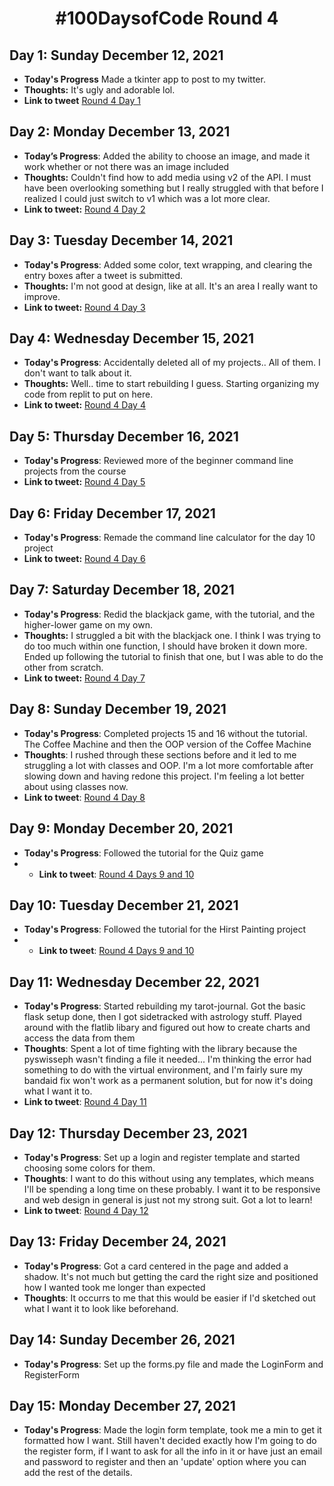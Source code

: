 <h1 align="center"> #100DaysofCode Round 4</h1>

## Day 1: Sunday December 12, 2021
-   **Today's Progress** Made a tkinter app to post to my twitter.
-   **Thoughts:** It's ugly and adorable lol.
-   **Link to tweet** [Round 4 Day 1](https://twitter.com/AprilMayCodes/status/1470272027416223745)

## Day 2: Monday December 13, 2021
-   **Today’s Progress**: Added the ability to choose an image, and made it work whether or not there was an image included
-   **Thoughts:** Couldn't find how to add media using v2 of the API. I must have been overlooking something but I really struggled with that before I realized I could just switch to v1 which was a lot more clear.
-   **Link to tweet:** [Round 4 Day 2](https://twitter.com/AprilMayCodes/status/1470492688831201293)

## Day 3: Tuesday December 14, 2021
-   **Today's Progress**: Added some color, text wrapping, and clearing the entry boxes after a tweet is submitted.
-   **Thoughts:** I'm not good at design, like at all. It's an area I really want to improve.
-   **Link to tweet:** [Round 4 Day 3](https://twitter.com/AprilMayCodes/status/1470827448606642185)

## Day 4: Wednesday December 15, 2021
-   **Today's Progress**: Accidentally deleted all of my projects.. All of them. I don't want to talk about it.
-   **Thoughts:** Well.. time to start rebuilding I guess. Starting organizing my code from replit to put on here.
-   **Link to tweet:** [Round 4 Day 4](https://twitter.com/AprilMayCodes/status/1471128842131673088)

## Day 5: Thursday December 16, 2021
-   **Today's Progress**: Reviewed more of the beginner command line projects from the course
-   **Link to tweet:** [Round 4 Day 5](https://twitter.com/AprilMayCodes/status/1471735516508872704)

## Day 6: Friday December 17, 2021
-   **Today's Progress**: Remade the command line calculator for the day 10 project
-   **Link to tweet:** [Round 4 Day 6](https://twitter.com/AprilMayCodes/status/1472424579461177345)

## Day 7: Saturday December 18, 2021
-   **Today's Progress**: Redid the blackjack game, with the tutorial, and the higher-lower game on my own.
-   **Thoughts:** I struggled a bit with the blackjack one. I think I was trying to do too much within one function, I should have broken it down more. Ended up following the tutorial to finish that one, but I was able to do the other from scratch.
-   **Link to tweet:** [Round 4 Day 7](https://twitter.com/AprilMayCodes/status/1472425848796073984)

## Day 8: Sunday December 19, 2021
-  **Today's Progress**: Completed projects 15 and 16 without the tutorial. The Coffee Machine and then the OOP version of the Coffee Machine
-  **Thoughts**: I rushed through these sections before and it led to me struggling a lot with classes and OOP. I'm a lot more comfortable after slowing down and having redone this project. I'm feeling a lot better about using classes now.
-  **Link to tweet**: [Round 4 Day 8](https://twitter.com/AprilMayCodes/status/1472529432523022339)

## Day 9: Monday December 20, 2021
-  **Today's Progress**: Followed the tutorial for the Quiz game
-  -  **Link to tweet**: [Round 4 Days 9 and 10](https://twitter.com/AprilMayCodes/status/1473910422457704457)

## Day 10: Tuesday December 21, 2021
-  **Today's Progress**: Followed the tutorial for the Hirst Painting project
-  -  **Link to tweet**: [Round 4 Days 9 and 10](https://twitter.com/AprilMayCodes/status/1473910422457704457)

## Day 11: Wednesday December 22, 2021
-  **Today's Progress**: Started rebuilding my tarot-journal. Got the basic flask setup done, then I got sidetracked with astrology stuff. Played around with the flatlib libary and figured out how to create charts and access the data from them
-  **Thoughts**: Spent a lot of time fighting with the library because the pyswisseph wasn't finding a file it needed... I'm thinking the error had something to do with the virtual environment, and I'm fairly sure my bandaid fix won't work as a permanent solution, but for now it's doing what I want it to.
-  **Link to tweet**: [Round 4 Day 11](https://twitter.com/AprilMayCodes/status/1473987337851969541)

## Day 12: Thursday December 23, 2021
-  **Today's Progress**: Set up a login and register template and started choosing some colors for them.
-  **Thoughts**: I want to do this without using any templates, which means I'll be spending a long time on these probably. I want it to be responsive and web design in general is just not my strong suit. Got a lot to learn!
-  **Link to tweet**: [Round 4 Day 12](https://twitter.com/AprilMayCodes/status/1474299144521109514)

## Day 13: Friday December 24, 2021
-  **Today's Progress**: Got a card centered in the page and added a shadow. It's not much but getting the card the right size and positioned how I wanted took me longer than expected
-  **Thoughts**: It occurrs to me that this would be easier if I'd sketched out what I want it to look like beforehand.

## Day 14: Sunday December 26, 2021
-  **Today's Progress**: Set up the forms.py file and made the LoginForm and RegisterForm

## Day 15: Monday December 27, 2021
-  **Today's Progress**: Made the login form template, took me a min to get it formatted how I want. Still haven't decided exactly how I'm going to do the register form, if I want to ask for all the info in it or have just an email and password to register and then an 'update' option where you can add the rest of the details.

